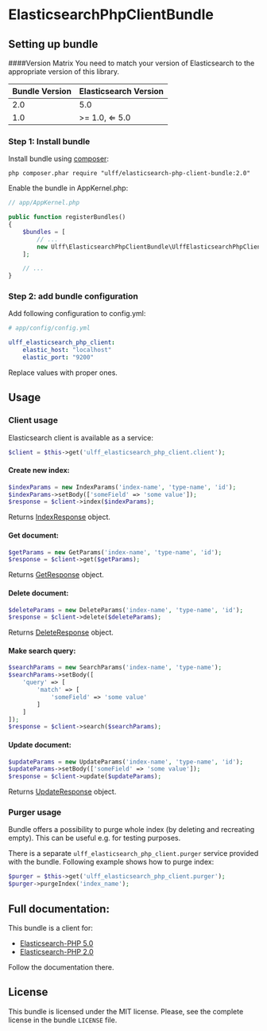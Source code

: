 # ElasticsearchPhpClientBundle


## Setting up bundle

####Version Matrix
You need to match your version of Elasticsearch to the appropriate version of this library.

|Bundle Version|Elasticsearch Version|
|---|---|
|2.0|5.0|
|1.0|>= 1.0, ⇐ 5.0|


### Step 1: Install bundle

Install bundle using [composer](https://getcomposer.org):

```
php composer.phar require "ulff/elasticsearch-php-client-bundle:2.0"
```

Enable the bundle in AppKernel.php:

```php
// app/AppKernel.php

public function registerBundles()
{
    $bundles = [
        // ...
        new Ulff\ElasticsearchPhpClientBundle\UlffElasticsearchPhpClientBundle(),
    ];

    // ...
}
```

### Step 2: add bundle configuration

Add following configuration to config.yml:

```yaml
# app/config/config.yml

ulff_elasticsearch_php_client:
    elastic_host: "localhost"
    elastic_port: "9200"
```

Replace values with proper ones.

## Usage

### Client usage

Elasticsearch client is available as a service:

```php
$client = $this->get('ulff_elasticsearch_php_client.client');
```

#### Create new index:

```php
$indexParams = new IndexParams('index-name', 'type-name', 'id');
$indexParams->setBody(['someField' => 'some value']);
$response = $client->index($indexParams);
```

Returns [IndexResponse](Model/IndexResponse.php) object.

#### Get document:

```php
$getParams = new GetParams('index-name', 'type-name', 'id');
$response = $client->get($getParams);
```

Returns [GetResponse](Model/GetResponse.php) object.

#### Delete document:

```php
$deleteParams = new DeleteParams('index-name', 'type-name', 'id');
$response = $client->delete($deleteParams);
```

Returns [DeleteResponse](Model/DeleteResponse.php) object.

#### Make search query:

```php
$searchParams = new SearchParams('index-name', 'type-name');
$searchParams->setBody([
    'query' => [
        'match' => [
            'someField' => 'some value'
        ]
    ]
]);
$response = $client->search($searchParams);
```

#### Update document:

```php
$updateParams = new UpdateParams('index-name', 'type-name', 'id');
$updateParams->setBody(['someField' => 'some value']);
$response = $client->update($updateParams);
```

Returns [UpdateResponse](Model/UpdateResponse.php) object.

### Purger usage

Bundle offers a possibility to purge whole index (by deleting and recreating empty). This can be useful e.g. for
testing purposes.


There is a separate ```ulff_elasticsearch_php_client.purger``` service provided with the bundle.
Following example shows how to purge index:

```php
$purger = $this->get('ulff_elasticsearch_php_client.purger');
$purger->purgeIndex('index_name');
```

## Full documentation:

This bundle is a client for: 
 * [Elasticsearch-PHP 5.0](https://www.elastic.co/guide/en/elasticsearch/client/php-api/5.0/index.html)
 * [Elasticsearch-PHP 2.0](https://www.elastic.co/guide/en/elasticsearch/client/php-api/2.0/index.html)

Follow the documentation there.

## License

This bundle is licensed under the MIT license. Please, see the complete license in the bundle ```LICENSE``` file.

